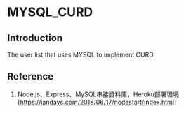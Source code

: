 # MYSQL_CURD

## Introduction
The user list that uses MYSQL to implement CURD
## Reference
1. Node.js、Express、MySQL串接資料庫，Heroku部署環境[https://iandays.com/2018/06/17/nodestart/index.html]
